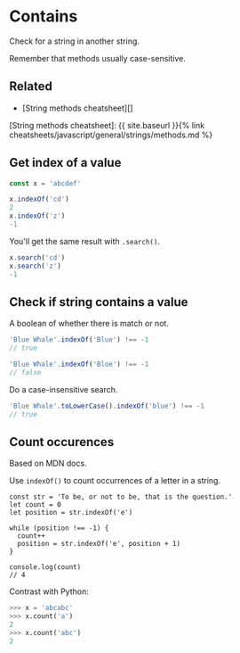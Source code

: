 # Contains

Check for a string in another string.

Remember that methods usually case-sensitive.


## Related

- [String methods cheatsheet][]

[String methods cheatsheet]: {{ site.baseurl }}{% link cheatsheets/javascript/general/strings/methods.md %}


## Get index of a value

```javascript
const x = 'abcdef'

x.indexOf('cd')
2
x.indexOf('z')
-1
```

You'll get the same result with `.search()`.

```javascript
x.search('cd')
x.search('z')
-1
```


## Check if string contains a value

A boolean of whether there is match or not.

```javascript
'Blue Whale'.indexOf('Blue') !== -1
// true

'Blue Whale'.indexOf('Bloe') !== -1 
// false
```

Do a case-insensitive search.

```javascript
'Blue Whale'.toLowerCase().indexOf('blue') !== -1
// true
```


## Count occurences

Based on MDN docs.

Use `indexOf()` to count occurrences of a letter in a string.

```
const str = 'To be, or not to be, that is the question.'
let count = 0
let position = str.indexOf('e')

while (position !== -1) {
  count++
  position = str.indexOf('e', position + 1)
}

console.log(count)
// 4
```

Contrast with Python:

```python
>>> x = 'abcabc'
>>> x.count('a')
2
>>> x.count('abc')
2
```
